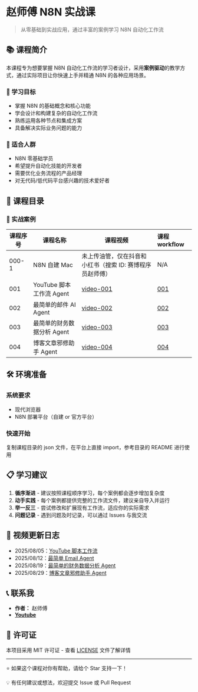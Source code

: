 # 赵师傅 N8N 实战课

> 从零基础到实战应用，通过丰富的案例学习 N8N 自动化工作流

## 📚 课程简介

本课程专为想要掌握 N8N 自动化工作流的学习者设计，采用**案例驱动**的教学方式，通过实际项目让你快速上手并精通 N8N 的各种应用场景。

### 🎯 学习目标

- 掌握 N8N 的基础概念和核心功能
- 学会设计和构建复杂的自动化工作流
- 熟练运用各种节点和集成方案
- 具备解决实际业务问题的能力

### 👥 适合人群

- N8N 零基础学员
- 希望提升自动化技能的开发者
- 需要优化业务流程的产品经理
- 对无代码/低代码平台感兴趣的技术爱好者

## 📖 课程目录

### 💼 实战案例

| 课程序号 | 课程名称                   | 课程视频                                                  | 课程 workflow |
| -------- | -------------------------- | --------------------------------------------------------- | :------------ |
| 000-1    | N8N 自建 Mac               | 未上传油管，仅在抖音和小红书（搜索 ID: 赛博程序员赵师傅） | N/A           |
| 001      | YouTube 脚本工作流 Agent   | [video-001](https://youtu.be/UdkGmsjXlws)                 | [001](./001/) |
| 002      | 最简单的邮件 AI Agent      | [video-002](https://youtu.be/P9CtkBSOByM)                 | [002](./002/) |
| 003      | 最简单的财务数据分析 Agent | [video-003](https://youtu.be/F6sROXvslG8)                 | [003](./003/) |
| 004      | 博客文章邪修助手 Agent     | [video-004](https://youtu.be/IXfThmLxjQo)                 | [004](./004/) |

## 🛠 环境准备

### 系统要求

- 现代浏览器
- N8N 部署平台（自建 or 官方平台）

### 快速开始

复制课程目录的 json 文件，在平台上直接 import，参考目录的 README 进行使用

## 📋 学习建议

1. **循序渐进** - 建议按照课程顺序学习，每个案例都会逐步增加复杂度
2. **动手实践** - 每个案例都提供完整的工作流文件，建议亲自导入并运行
3. **举一反三** - 尝试修改和扩展现有工作流，适应你的实际需求
4. **问题记录** - 遇到问题及时记录，可以通过 Issues 与我交流

## 🔄 视频更新日志

- 2025/08/05：[YouTube 脚本工作流](https://youtu.be/UdkGmsjXlws)
- 2025/08/12：[最简单 Email Agent](https://youtu.be/P9CtkBSOByM)
- 2025/08/19：[最简单的财务数据分析 Agent](https://youtu.be/F6sROXvslG8)
- 2025/08/29：[博客文章邪修助手 Agent](https://youtu.be/IXfThmLxjQo)

## 📞 联系我

- **作者：** 赵师傅
- [**Youtube**](https://www.youtube.com/@zhaolion2025)

## 📄 许可证

本项目采用 MIT 许可证 - 查看 [LICENSE](LICENSE) 文件了解详情

---

⭐ 如果这个课程对你有帮助，请给个 Star 支持一下！

💡 有任何建议或想法，欢迎提交 Issue 或 Pull Request
